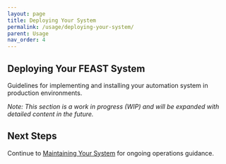 ```yaml
---
layout: page
title: Deploying Your System
permalink: /usage/deploying-your-system/
parent: Usage
nav_order: 4
---
```


## Deploying Your FEAST System

Guidelines for implementing and installing your automation system in production environments.

_Note: This section is a work in progress (WIP) and will be expanded with detailed content in the future._

## Next Steps

Continue to [Maintaining Your System](/usage/maintaining-your-system/) for ongoing operations guidance.
